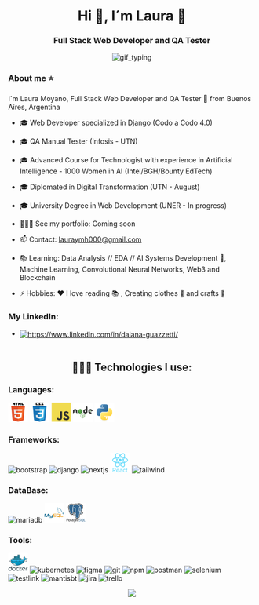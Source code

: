 <h1 align="center">Hi 👋, I´m Laura 🙂</h1>
<h3 align="center">Full Stack Web Developer and QA Tester</h3>

<div align="center">
  <img src="https://i.gifer.com/origin/bc/bca56ffe4a6e2910237482982aa856fe_w200.webp" alt="gif_typing" 
      height="300"
      width="600" />
</div>

<h3>About me ⭐</h3>
<p>I´m Laura Moyano, Full Stack Web Developer and QA Tester 🚀 from Buenos Aires, Argentina</p>

- 🎓 Web Developer specialized in Django (Codo a Codo 4.0)

- 🎓 QA Manual Tester (Infosis - UTN)
  
- 🎓 Advanced Course for Technologist with experience in Artificial Intelligence - 1000 Women in AI (Intel/BGH/Bounty EdTech)
  
- 🎓 Diplomated in Digital Transformation (UTN - August)

- 🎓 University Degree in Web Development (UNER - In progress)

- 👩🏻‍💻 See my portfolio: Coming soon

- 📫 Contact: lauraymh000@gmail.com

- :books: Learning: Data Analysis // EDA // AI Systems Development :robot:, Machine Learning, Convolutional Neural Networks, Web3 and Blockchain

- ⚡ Hobbies: :heart: I love reading :books: , Creating clothes 👗 and crafts 🧵

<h3 align="left">My LinkedIn:</h3>

- <a href="https://www.linkedin.com/in/laura-moyano-h/" target="blank"><img align="center" src="https://raw.githubusercontent.com/rahuldkjain/github-profile-readme-generator/master/src/images/icons/Social/linked-in-alt.svg" alt="https://www.linkedin.com/in/daiana-guazzetti/" height="20" width="30" /></a>
<br><br>
<h2 align="center">👩🏻‍💻 Technologies I use:</h2>

<h3 align="left">Languages:</h3>
<p align="left">
  <img src="https://raw.githubusercontent.com/devicons/devicon/master/icons/html5/html5-original-wordmark.svg" alt="html5" width="40" height="40"/>
  <img src="https://raw.githubusercontent.com/devicons/devicon/master/icons/css3/css3-original-wordmark.svg" alt="css3" width="40" height="40"/> 
  <img src="https://raw.githubusercontent.com/devicons/devicon/master/icons/javascript/javascript-original.svg" alt="javascript" width="40" height="40"/> 
  <img src="https://raw.githubusercontent.com/devicons/devicon/master/icons/nodejs/nodejs-original-wordmark.svg" alt="nodejs" width="40" height="40"/> 
  <img src="https://raw.githubusercontent.com/devicons/devicon/master/icons/python/python-original.svg" alt="python" width="40" height="40"/>  
</p>

<h3 align="left">Frameworks:</h3>
<p align="left">
<img src="https://upload.wikimedia.org/wikipedia/commons/b/b2/Bootstrap_logo.svg" alt="bootstrap" width="45" height="35"/> 
  <img src="https://icons.veryicon.com/png/o/business/vscode-program-item-icon/django-1.png" alt="django" width="40" height="40"/>
  <img src="https://cdn.worldvectorlogo.com/logos/nextjs-2.svg" alt="nextjs" width="40" height="40" color="white"/> 
  <img src="https://raw.githubusercontent.com/devicons/devicon/master/icons/react/react-original-wordmark.svg" alt="react" width="40" height="40"/> 
  <img src="https://www.vectorlogo.zone/logos/tailwindcss/tailwindcss-icon.svg" alt="tailwind" width="40" height="40"/>
</p>

<h3 align="left">DataBase:</h3>
<p align="left">
  <img src="https://www.vectorlogo.zone/logos/mariadb/mariadb-icon.svg" alt="mariadb" width="40" height="40"/> 
  <img src="https://raw.githubusercontent.com/devicons/devicon/master/icons/mysql/mysql-original-wordmark.svg" alt="mysql" width="40" height="40"/>
  <img src="https://raw.githubusercontent.com/devicons/devicon/master/icons/postgresql/postgresql-original-wordmark.svg" alt="postgresql" width="40" height="40"/>
</p>

<h3 align="left">Tools:</h3>
<p align="left">
  <img src="https://raw.githubusercontent.com/devicons/devicon/master/icons/docker/docker-original-wordmark.svg" alt="docker" width="40" height="40"/> 
  <img src="https://upload.wikimedia.org/wikipedia/commons/3/39/Kubernetes_logo_without_workmark.svg" alt="kubernetes" width="40" height="40"/>  
  <img src="https://upload.wikimedia.org/wikipedia/commons/thumb/3/33/Figma-logo.svg/600px-Figma-logo.svg.png" alt="figma" width="30" height="40"/>  
  <img src="https://www.vectorlogo.zone/logos/git-scm/git-scm-icon.svg" alt="git" width="40" height="40"/>  
  <img src="https://upload.wikimedia.org/wikipedia/commons/d/db/Npm-logo.svg" alt="npm" width="40" height="40"/>  
  <img src="https://cdn.worldvectorlogo.com/logos/postman.svg" alt="postman" width="48" height="48"/> 
  <img src="https://upload.wikimedia.org/wikipedia/commons/d/d5/Selenium_Logo.png" alt="selenium" width="40" height="40"/>
  <br> 
  <img src="https://upload.wikimedia.org/wikipedia/commons/e/eb/Testlink_logo.png?20120315105529" alt="testlink" width="90" height="40"/> 
  <img src="https://upload.wikimedia.org/wikipedia/de/b/b0/MantisBT_logo.png?20131202122724" alt="mantisbt" width="90" height="40"/>  
  <img src="https://cdn.worldvectorlogo.com/logos/jira-1.svg" alt="jira" width="40" height="40"/>  
  <img src="https://cdn.worldvectorlogo.com/logos/trello.svg" alt="trello" width="40" height="40"/>   
</p>
<!--Footer--> 
<p align="center">
  <img src="https://capsule-render.vercel.app/api?type=waving&height=80&color=gradient&section=footer&descAlign=55&descAlignY=20"/>
</p>
